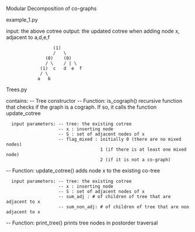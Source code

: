 Modular Decomposition of co-graphs

example_1.py

input: the above cotree 
output: the updated cotree when adding node x, adjacent to a,d,e,f

                      (1)
                      /   \
                   (0)    (0)
                   / \    / | \
                 (1)  c   d  e  f
                 / \
                a   b
       
Trees.py

contains:
  -- Tree constructor
  -- Function: is_cograph() 
      recursive function that checks if the graph is a cograph. If so, it calls the function update_cotree 
      
      input parameters: -- tree: the existing cotree
                        -- x : inserting node
                        -- S : set of adjacent nodes of x
                        -- flag_mixed : initially 0 (there are no mixed nodes)
                                        1 (if there is at least one mixed node)
                                        2 (if it is not a co-graph)
                                        
  -- Function: update_cotree()
      adds node x to the existing co-tree 
      
      input parameters: -- tree: the existing cotree
                        -- x : inserting node
                        -- S : set of adjacent nodes of x
                        -- sum_adj : # of children of tree that are adjacent to x
                        -- sum_non_adj: # of children of tree that are non adjacent to x

-- Function: print_tree()
    prints tree nodes in postorder traversal
